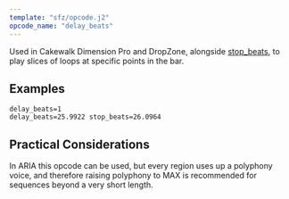 ```yaml
---
template: "sfz/opcode.j2"
opcode_name: "delay_beats"
---
```

Used in Cakewalk Dimension Pro and DropZone, alongside [stop_beats], to play slices of loops at specific points in the bar.
## Examples
```sfz
delay_beats=1
delay_beats=25.9922 stop_beats=26.0964  
```
## Practical Considerations
In ARIA this opcode can be used, but every region uses up a polyphony voice, and therefore raising polyphony to
MAX is recommended for sequences beyond a very short length.


[stop_beats]: stop_beats.md
